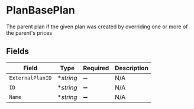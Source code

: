 # PlanBasePlan

The parent plan if the given plan was created by overriding one or more of the parent's prices


## Fields

| Field              | Type               | Required           | Description        |
| ------------------ | ------------------ | ------------------ | ------------------ |
| `ExternalPlanID`   | **string*          | :heavy_minus_sign: | N/A                |
| `ID`               | **string*          | :heavy_minus_sign: | N/A                |
| `Name`             | **string*          | :heavy_minus_sign: | N/A                |